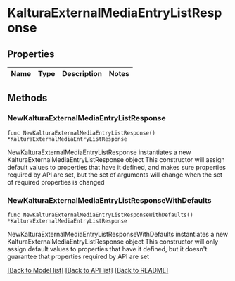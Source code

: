 # KalturaExternalMediaEntryListResponse

## Properties

Name | Type | Description | Notes
------------ | ------------- | ------------- | -------------

## Methods

### NewKalturaExternalMediaEntryListResponse

`func NewKalturaExternalMediaEntryListResponse() *KalturaExternalMediaEntryListResponse`

NewKalturaExternalMediaEntryListResponse instantiates a new KalturaExternalMediaEntryListResponse object
This constructor will assign default values to properties that have it defined,
and makes sure properties required by API are set, but the set of arguments
will change when the set of required properties is changed

### NewKalturaExternalMediaEntryListResponseWithDefaults

`func NewKalturaExternalMediaEntryListResponseWithDefaults() *KalturaExternalMediaEntryListResponse`

NewKalturaExternalMediaEntryListResponseWithDefaults instantiates a new KalturaExternalMediaEntryListResponse object
This constructor will only assign default values to properties that have it defined,
but it doesn't guarantee that properties required by API are set


[[Back to Model list]](../README.md#documentation-for-models) [[Back to API list]](../README.md#documentation-for-api-endpoints) [[Back to README]](../README.md)


